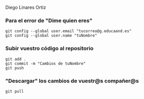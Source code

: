 Diego Linares Ortiz

### Para el error de "Dime quien eres"
```bash:
git config --global user.email "tucorreo@g.educaand.es"
git config --global user.name "tuNombre"
```

### Subir vuestro código al repositorio
```bash:
git add .
git commit -m "Cambios de tuNombre"
git push
```

### "Descargar" los cambios de vuestr@s compañer@s
```bash:
git pull
```